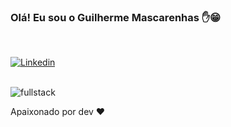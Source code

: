 ### Olá! Eu sou o Guilherme Mascarenhas ✋😁
<br/>

[![Linkedin](https://img.shields.io/badge/LinkedIn-0077B5?style=for-the-badge&logo=linkedin&logoColor=white)](https://www.linkedin.com/in/guilherme-mascarenhas-995622113/)

<div styLe="display: inline_block"><br/>
  <img align="center" alt="fullstack" src="https://res.cloudinary.com/dmsxwwfb5/image/upload/v1595866967/full-stack-devlopment-min.png" />
  
</div>
  

Apaixonado por dev ❤️

